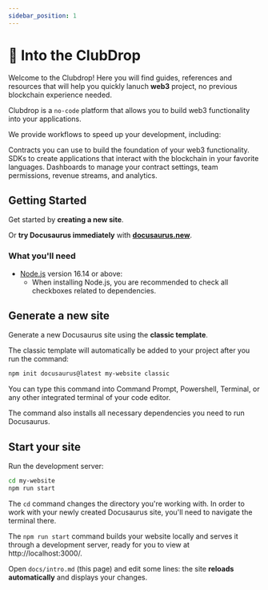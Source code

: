 ```yaml
---
sidebar_position: 1
---
```


# 🥂 Into the ClubDrop

Welcome to the Clubdrop! Here you will find guides, references and resources that will help you quickly lanuch **web3** project, no previous blockchain experience needed.

Clubdrop is a <code>no-code</code> platform that allows you to build web3 functionality into your applications.

We provide workflows to speed up your development, including:

Contracts you can use to build the foundation of your web3 functionality.
SDKs to create applications that interact with the blockchain in your favorite languages.
Dashboards to manage your contract settings, team permissions, revenue streams, and analytics.

## Getting Started

Get started by **creating a new site**.

Or **try Docusaurus immediately** with **[docusaurus.new](https://docusaurus.new)**.

### What you'll need

- [Node.js](https://nodejs.org/en/download/) version 16.14 or above:
  - When installing Node.js, you are recommended to check all checkboxes related to dependencies.

## Generate a new site

Generate a new Docusaurus site using the **classic template**.

The classic template will automatically be added to your project after you run the command:

```bash
npm init docusaurus@latest my-website classic
```

You can type this command into Command Prompt, Powershell, Terminal, or any other integrated terminal of your code editor.

The command also installs all necessary dependencies you need to run Docusaurus.

## Start your site

Run the development server:

```bash
cd my-website
npm run start
```

The `cd` command changes the directory you're working with. In order to work with your newly created Docusaurus site, you'll need to navigate the terminal there.

The `npm run start` command builds your website locally and serves it through a development server, ready for you to view at http://localhost:3000/.

Open `docs/intro.md` (this page) and edit some lines: the site **reloads automatically** and displays your changes.
